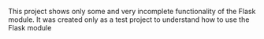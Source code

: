 This project shows only some and very incomplete functionality of the Flask module.
It was created only as a test project to understand how to use the Flask module
